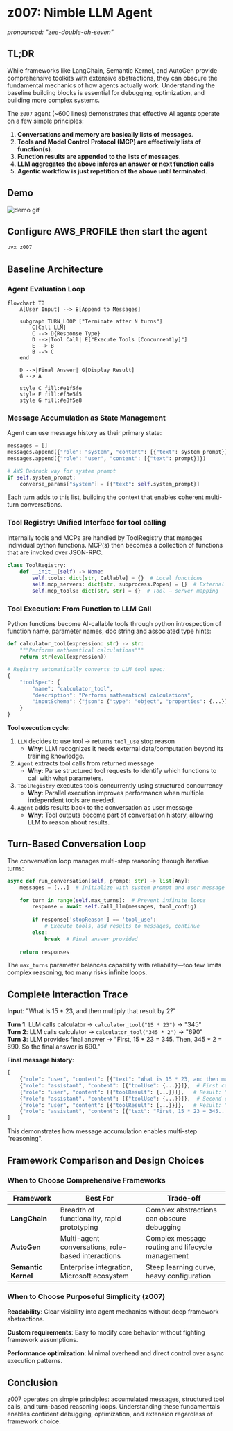 # z007: Nimble LLM Agent
_pronounced: "zee-double-oh-seven"_ 

## TL;DR

While frameworks like LangChain, Semantic Kernel, and AutoGen provide comprehensive toolkits with extensive abstractions, they can obscure the fundamental mechanics of how agents actually work. Understanding the baseline building blocks is essential for debugging, optimization, and building more complex systems.

The `z007` agent (~600 lines) demonstrates that effective AI agents operate on a few simple principles:

1. **Conversations and memory are basically lists of messages**.
1. **Tools and Model Control Protocol (MCP) are effectively lists of function(s)**.
1. **Function results are appended to the lists of messages**.
2. **LLM aggregates the above inferes an answer or next function calls**
3. **Agentic workflow is just repetition of the above until terminated**.

## Demo
![demo gif](./demo.gif "Optional title text")

## Configure AWS_PROFILE then start the agent 
```bash
uvx z007
```

## Baseline Architecture

### Agent Evaluation Loop

```mermaid
flowchart TB
    A[User Input] --> B[Append to Messages]

    subgraph TURN_LOOP ["Terminate after N turns"]
        C[Call LLM]
        C --> D{Response Type}
        D -->|Tool Call| E["Execute Tools [Concurrently]"]
        E --> B
        B --> C
    end
    
    D -->|Final Answer| G[Display Result]
    G --> A
    
    style C fill:#e1f5fe
    style E fill:#f3e5f5
    style G fill:#e8f5e8
```

### Message Accumulation as State Management

Agent can use message history as their primary state:

```python
messages = []
messages.append({"role": "system", "content": [{"text": system_prompt}]}) # AWS Bedrock does it a bit differently 
messages.append({"role": "user", "content": [{"text": prompt}]})
```

```python
# AWS Bedrock way for system prompt
if self.system_prompt:
    converse_params["system"] = [{"text": self.system_prompt}]
```

Each turn adds to this list, building the context that enables coherent multi-turn conversations. 

### Tool Registry: Unified Interface for tool calling

Internally tools and MCPs are handled by ToolRegistry that manages individual python functions. MCP(s) then becomes a collection of functions that are invoked over JSON-RPC.

```python
class ToolRegistry:
    def __init__(self) -> None:
        self.tools: dict[str, Callable] = {}  # Local functions
        self.mcp_servers: dict[str, subprocess.Popen] = {}  # External processes
        self.mcp_tools: dict[str, str] = {}  # Tool → server mapping
```

### Tool Execution: From Function to LLM Call

Python functions become AI-callable tools through python introspection of function name, parameter names, doc string and associated type hints:

```python
def calculator_tool(expression: str) -> str:
    """Performs mathematical calculations"""
    return str(eval(expression))
```

```python
# Registry automatically converts to LLM tool spec:
{
    "toolSpec": {
        "name": "calculator_tool",
        "description": "Performs mathematical calculations", 
        "inputSchema": {"json": {"type": "object", "properties": {...}}}
    }
}
```

**Tool execution cycle:**
1. `LLM` decides to use tool → returns `tool_use` stop reason
   - **Why**: LLM recognizes it needs external data/computation beyond its training knowledge.
2. `Agent` extracts tool calls from returned message
   - **Why**: Parse structured tool requests to identify which functions to call with what parameters.
3. `ToolRegistry` executes tools concurrently using structured concurrency
   - **Why**: Parallel execution improves performance when multiple independent tools are needed.
4. `Agent` adds results back to the conversation as user message
   - **Why**: Tool outputs become part of conversation history, allowing LLM to reason about results.

## Turn-Based Conversation Loop

The conversation loop manages multi-step reasoning through iterative turns:

```python
async def run_conversation(self, prompt: str) -> list[Any]:
    messages = [...]  # Initialize with system prompt and user message
    
    for turn in range(self.max_turns):  # Prevent infinite loops
        response = await self.call_llm(messages, tool_config)
        
        if response['stopReason'] == 'tool_use':
            # Execute tools, add results to messages, continue
        else:
            break  # Final answer provided
    
    return responses
```

The `max_turns` parameter balances capability with reliability—too few limits complex reasoning, too many risks infinite loops.

## Complete Interaction Trace

**Input**: "What is 15 * 23, and then multiply that result by 2?"

**Turn 1**: LLM calls calculator → `calculator_tool("15 * 23")` → "345"  
**Turn 2**: LLM calls calculator → `calculator_tool("345 * 2")` → "690"  
**Turn 3**: LLM provides final answer → "First, 15 * 23 = 345. Then, 345 * 2 = 690. So the final answer is 690."

**Final message history**:
```python
[
    {"role": "user", "content": [{"text": "What is 15 * 23, and then multiply that result by 2?"}]},
    {"role": "assistant", "content": [{"toolUse": {...}}]},  # First calculation
    {"role": "user", "content": [{"toolResult": {...}}]},   # Result: "345"
    {"role": "assistant", "content": [{"toolUse": {...}}]},  # Second calculation  
    {"role": "user", "content": [{"toolResult": {...}}]},   # Result: "690"
    {"role": "assistant", "content": [{"text": "First, 15 * 23 = 345..."}]}
]
```

This demonstrates how message accumulation enables multi-step "reasoning".

## Framework Comparison and Design Choices

### When to Choose Comprehensive Frameworks

| Framework | Best For | Trade-off |
|-----------|----------|-----------|
| **LangChain** | Breadth of functionality, rapid prototyping | Complex abstractions can obscure debugging |
| **AutoGen** | Multi-agent conversations, role-based interactions | Complex message routing and lifecycle management |
| **Semantic Kernel** | Enterprise integration, Microsoft ecosystem | Steep learning curve, heavy configuration |


### When to Choose Purposeful Simplicity (z007)

**Readability**: Clear visibility into agent mechanics without deep framework abstractions.

**Custom requirements**: Easy to modify core behavior without fighting framework assumptions.

**Performance optimization**: Minimal overhead and direct control over async execution patterns.

## Conclusion

z007 operates on simple principles: accumulated messages, structured tool calls, and turn-based reasoning loops. Understanding these fundamentals enables confident debugging, optimization, and extension regardless of framework choice.


